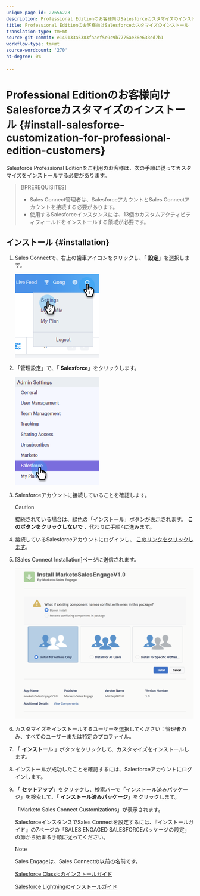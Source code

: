 ```yaml
---
unique-page-id: 27656223
description: Professional Editionのお客様向けSalesforceカスタマイズのインストール — Marketto Docs — 製品ドキュメント
title: Professional Editionのお客様向けSalesforceカスタマイズのインストール
translation-type: tm+mt
source-git-commit: e149133a5383faaef5e9c9b7775ae36e633ed7b1
workflow-type: tm+mt
source-wordcount: '270'
ht-degree: 0%

---
```



# Professional Editionのお客様向けSalesforceカスタマイズのインストール {#install-salesforce-customization-for-professional-edition-customers}

Salesforce Professional Editionをご利用のお客様は、次の手順に従ってカスタマイズをインストールする必要があります。

>[!PREREQUISITES]
>
>* Sales Connect管理者は、SalesforceアカウントとSales Connectアカウントを接続する必要があります。
>* 使用するSalesforceインスタンスには、13個のカスタムアクティビティフィールドをインストールする領域が必要です。

>



## インストール {#installation}

1. Sales Connectで、右上の歯車アイコンをクリックし、「 **設定**」を選択します。

   ![](assets/one-4.png)

1. 「管理設定」で、「 **Salesforce**」をクリックします。

   ![](assets/two-4.png)

1. Salesforceアカウントに接続していることを確認します。

   >[!CAUTION]
   >
   >接続されている場合は、緑色の「インストール」ボタンが表示されます。 **このボタンをクリックしないで** 、代わりに手順4に進みます。

1. 接続しているSalesforceアカウントにログインし、 [このリンクをクリックします](http://login.salesforce.com/packaging/installPackage.apexp?p0=04t0b000001oWEZ)。
1. [Sales Connect Installation]ページに送信されます。

   ![](assets/install-package.png)

1. カスタマイズをインストールするユーザーを選択してください：管理者のみ、すべてのユーザーまたは特定のプロファイル。
1. 「 **インストール** 」ボタンをクリックして、カスタマイズをインストールします。
1. インストールが成功したことを確認するには、Salesforceアカウントにログインします。
1. 「 **セットアップ**」をクリックし、検索バーで「インストール済みパッケージ」を検索して、「 **インストール済みパッケージ**」をクリックします。

   「Marketo Sales Connect Customizations」が表示されます。

   SalesforceインスタンスでSales Connectを設定するには、『インストールガイド』の7ページの「SALES ENGAGED SALESFORCEパッケージの設定」の節から始まる手順に従ってください。

   >[!NOTE]
   >
   >Sales Engageは、Sales Connectの以前の名前です。

   [Salesforce Classicのインストールガイド](http://s3.amazonaws.com/tout-user-store/salesforce/assets/Marketo+Sales+Engage+For+Salesforce_+Installation+and+Success+Guide.pdf)

   [Salesforce Lightningのインストールガイド](http://s3.amazonaws.com/tout-user-store/salesforce/assets/SF+Guide+for+Lightning.pdf)

